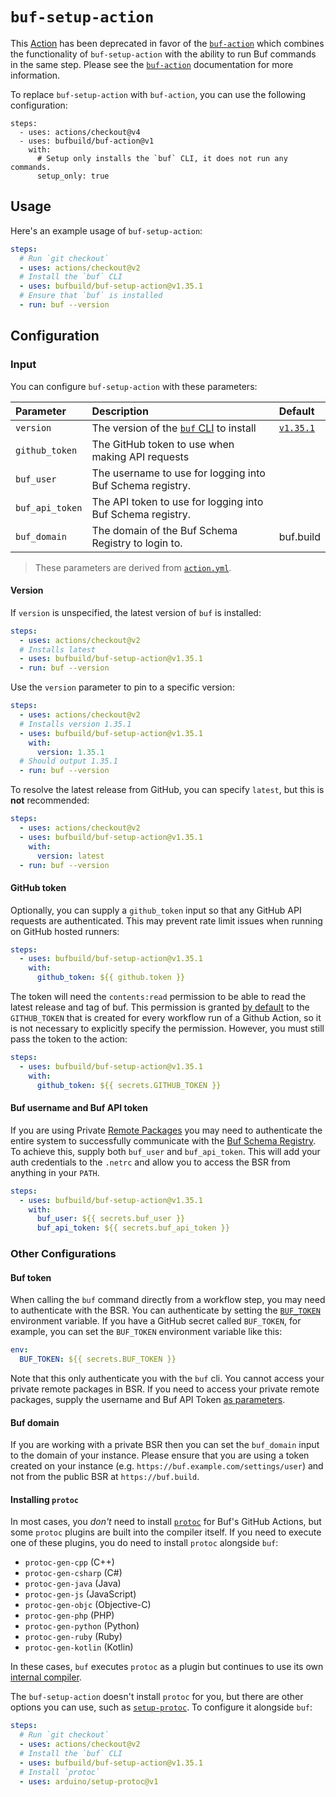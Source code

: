 # `buf-setup-action`

This [Action] has been deprecated in favor of the [`buf-action`][buf-action] which combines the
functionality of `buf-setup-action` with the ability to run Buf commands in the same step. Please
see the [`buf-action`][buf-action] documentation for more information.

To replace `buf-setup-action` with `buf-action`, you can use the following configuration:
```
steps:
  - uses: actions/checkout@v4
  - uses: bufbuild/buf-action@v1
    with:
      # Setup only installs the `buf` CLI, it does not run any commands.
      setup_only: true
```

## Usage

Here's an example usage of `buf-setup-action`:

```yaml
steps:
  # Run `git checkout`
  - uses: actions/checkout@v2
  # Install the `buf` CLI
  - uses: bufbuild/buf-setup-action@v1.35.1
  # Ensure that `buf` is installed
  - run: buf --version
```

## Configuration

### Input

You can configure `buf-setup-action` with these parameters:

| Parameter      | Description                                        | Default            |
|:---------------|:---------------------------------------------------|:-------------------|
| `version`      | The version of the [`buf` CLI][buf-cli] to install | [`v1.35.1`][version] |
| `github_token` | The GitHub token to use when making API requests   |                    |
| `buf_user`     | The username to use for logging into Buf Schema registry.                                               |                    |
| `buf_api_token` | The API token to use for logging into Buf Schema registry.                                                                                                            |                    |
| `buf_domain`    | The domain of the Buf Schema Registry to login to.     | buf.build |

> These parameters are derived from [`action.yml`](./action.yml). <br>
#### Version

If `version` is unspecified, the latest version of `buf` is installed:

```yaml
steps:
  - uses: actions/checkout@v2
  # Installs latest
  - uses: bufbuild/buf-setup-action@v1.35.1
  - run: buf --version
```

Use the `version` parameter to pin to a specific version:

```yaml
steps:
  - uses: actions/checkout@v2
  # Installs version 1.35.1
  - uses: bufbuild/buf-setup-action@v1.35.1
    with:
      version: 1.35.1
  # Should output 1.35.1
  - run: buf --version
```

To resolve the latest release from GitHub, you can specify `latest`, but this is **not**
recommended:

```yaml
steps:
  - uses: actions/checkout@v2
  - uses: bufbuild/buf-setup-action@v1.35.1
    with:
      version: latest
  - run: buf --version
```

#### GitHub token

Optionally, you can supply a `github_token` input so that any GitHub API requests are authenticated.
This may prevent rate limit issues when running on GitHub hosted runners:

```yaml
steps:
  - uses: bufbuild/buf-setup-action@v1.35.1
    with:
      github_token: ${{ github.token }}
```

The token will need the `contents:read` permission to be able to read the latest release and tag of buf. This permission
is granted [by default](https://docs.github.com/en/actions/security-guides/automatic-token-authentication#permissions-for-the-github_token)
to the `GITHUB_TOKEN` that is created for every workflow run of a Github Action, so it is not necessary to explicitly specify the permission. However,
you must still pass the token to the action:

```yaml
steps:
  - uses: bufbuild/buf-setup-action@v1.35.1
    with:
      github_token: ${{ secrets.GITHUB_TOKEN }}
```

#### Buf username and Buf API token

If you are using Private [Remote Packages](https://docs.buf.build/bsr/remote-packages/overview) you may need to authenticate the entire system to successfully communicate with the [Buf Schema Registry][bsr]. To achieve this, supply both `buf_user` and `buf_api_token`. This will add your auth credentials to the `.netrc` and allow you to access the BSR from anything in your `PATH`. 

```yaml
steps:
  - uses: bufbuild/buf-setup-action@v1.35.1
    with:
      buf_user: ${{ secrets.buf_user }}
      buf_api_token: ${{ secrets.buf_api_token }}
```

### Other Configurations

#### Buf token

When calling the `buf` command directly from a workflow step, you may need to authenticate with the
BSR. You can authenticate by setting the [`BUF_TOKEN`][buf-token]
environment variable. If you have a GitHub secret called `BUF_TOKEN`, for example, you can set the
`BUF_TOKEN`  environment variable like this:

```yaml
env:
  BUF_TOKEN: ${{ secrets.BUF_TOKEN }}
```

Note that this only authenticate you with the `buf` cli. You cannot access your private remote 
packages in BSR. If you need to access your private remote packages, supply the username and Buf
API Token [as parameters](#buf-username-and-buf-api-token). 

#### Buf domain

If you are working with a private BSR then you can set the `buf_domain` input to the domain of
your instance. Please ensure that you are using a token created on your instance (e.g. `https://buf.example.com/settings/user`) and not from the public BSR at `https://buf.build`.


#### Installing `protoc`

In most cases, you _don't_ need to install [`protoc`][protoc] for Buf's GitHub Actions, but some
`protoc` plugins are built into the compiler itself. If you need to execute one of these plugins,
you do need to install `protoc` alongside `buf`:

* `protoc-gen-cpp` (C++)
* `protoc-gen-csharp` (C#)
* `protoc-gen-java` (Java)
* `protoc-gen-js` (JavaScript)
* `protoc-gen-objc` (Objective-C)
* `protoc-gen-php` (PHP)
* `protoc-gen-python` (Python)
* `protoc-gen-ruby` (Ruby)
* `protoc-gen-kotlin` (Kotlin)

In these cases, `buf` executes `protoc` as a plugin but continues to use its own [internal
compiler][compiler].

The `buf-setup-action` doesn't install `protoc` for you, but there are other options you can
use, such as [`setup-protoc`][setup-protoc]. To configure it alongside `buf`:

```yaml
steps:
  # Run `git checkout`
  - uses: actions/checkout@v2
  # Install the `buf` CLI
  - uses: bufbuild/buf-setup-action@v1.35.1
  # Install `protoc`
  - uses: arduino/setup-protoc@v1
```

[action]: https://docs.github.com/actions
[buf-action]: https://github.com/bufbuild/buf-action
[breaking]: https://docs.buf.build/breaking
[bsr]: https://docs.buf.build/bsr
[buf-breaking]: https://github.com/marketplace/actions/buf-breaking
[buf-cli]: https://github.com/bufbuild/buf
[buf-lint]: https://github.com/marketplace/actions/buf-lint
[buf-push]: https://github.com/marketplace/actions/buf-push
[buf-token]: https://docs.buf.build/bsr/authentication#buf_token
[compiler]: https://docs.buf.build/build/internal-compiler
[protoc]: https://github.com/protocolbuffers/protobuf#protocol-compiler-installation
[setup-protoc]: https://github.com/marketplace/actions/setup-protoc
[version]: https://github.com/bufbuild/buf/releases/tag/v1.35.1
